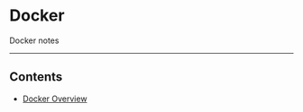 # Docker

Docker notes
- - - -

## Contents

* [Docker Overview](https://github.com/Sam-Ballantyne/DevNotes/blob/main/Docker/dockerOverview.md)
